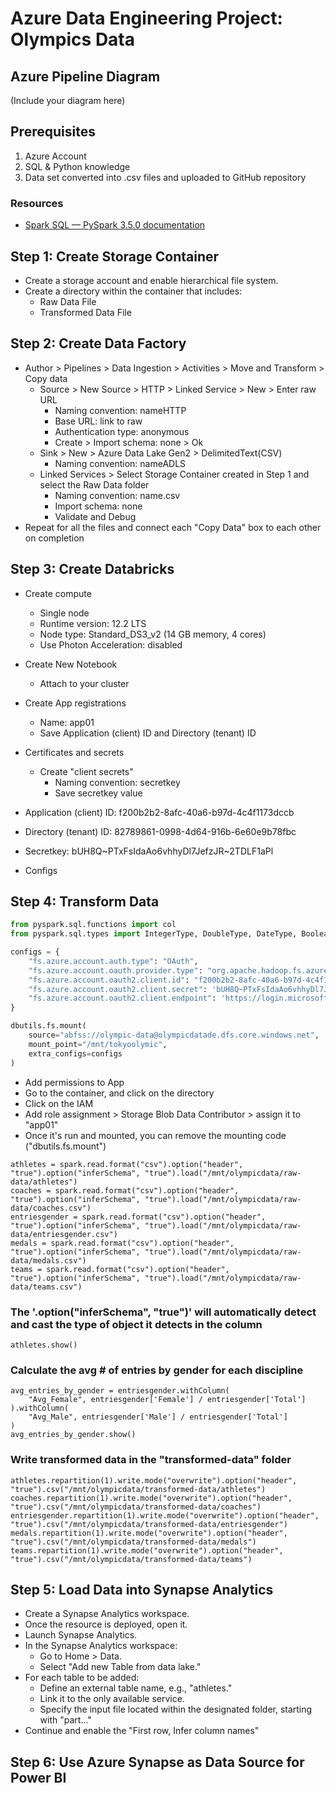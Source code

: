 # Azure Data Engineering Project: Olympics Data

## Azure Pipeline Diagram

(Include your diagram here)

## Prerequisites

1. Azure Account
2. SQL & Python knowledge
3. Data set converted into .csv files and uploaded to GitHub repository

### Resources

- [Spark SQL — PySpark 3.5.0 documentation](https://spark.apache.org/docs/3.5.0/api/python/index.html)

## Step 1: Create Storage Container

- Create a storage account and enable hierarchical file system.
- Create a directory within the container that includes:
  - Raw Data File
  - Transformed Data File

## Step 2: Create Data Factory

- Author > Pipelines > Data Ingestion > Activities > Move and Transform > Copy data
  - Source > New Source > HTTP > Linked Service > New > Enter raw URL
    - Naming convention: nameHTTP
    - Base URL: link to raw
    - Authentication type: anonymous
    - Create > Import schema: none > Ok
  - Sink > New > Azure Data Lake Gen2 > DelimitedText(CSV)
    - Naming convention: nameADLS
  - Linked Services > Select Storage Container created in Step 1 and select the Raw Data folder
    - Naming convention: name.csv
    - Import schema: none
    - Validate and Debug
- Repeat for all the files and connect each "Copy Data" box to each other on completion

## Step 3: Create Databricks

- Create compute
  - Single node
  - Runtime version: 12.2 LTS
  - Node type: Standard_DS3_v2 (14 GB memory, 4 cores)
  - Use Photon Acceleration: disabled
- Create New Notebook
  - Attach to your cluster
- Create App registrations
  - Name: app01
  - Save Application (client) ID and Directory (tenant) ID
- Certificates and secrets
  - Create "client secrets"
    - Naming convention: secretkey
    - Save secretkey value

- Application (client) ID: f200b2b2-8afc-40a6-b97d-4c4f1173dccb
- Directory (tenant) ID: 82789861-0998-4d64-916b-6e60e9b78fbc
- Secretkey: bUH8Q~PTxFsIdaAo6vhhyDl7JefzJR~2TDLF1aPl
- Configs

## Step 4: Transform Data

```python
from pyspark.sql.functions import col
from pyspark.sql.types import IntegerType, DoubleType, DateType, BooleanType

configs = {
    "fs.azure.account.auth.type": "OAuth",
    "fs.azure.account.oauth.provider.type": "org.apache.hadoop.fs.azurebfs.oauth2.ClientCredsTokenProvider",
    "fs.azure.account.oauth2.client.id": "f200b2b2-8afc-40a6-b97d-4c4f1173dccb",
    "fs.azure.account.oauth2.client.secret": 'bUH8Q~PTxFsIdaAo6vhhyDl7JefzJR~2TDLF1aPl',
    "fs.azure.account.oauth2.client.endpoint": 'https://login.microsoftonline.com/82789861-0998-4d64-916b-6e60e9b78fbc/oauth2/token'
}

dbutils.fs.mount(
    source="abfss://olympic-data@olympicdatade.dfs.core.windows.net",  # container@storage-account
    mount_point="/mnt/tokyoolymic",
    extra_configs=configs
)
```
- Add permissions to App
- Go to the container, and click on the directory
- Click on the IAM
- Add role assignment > Storage Blob Data Contributor > assign it to "app01"
- Once it's run and mounted, you can remove the mounting code ("dbutils.fs.mount")

```
athletes = spark.read.format("csv").option("header", "true").option("inferSchema", "true").load("/mnt/olympicdata/raw-data/athletes")
coaches = spark.read.format("csv").option("header", "true").option("inferSchema", "true").load("/mnt/olympicdata/raw-data/coaches.csv")
entriesgender = spark.read.format("csv").option("header", "true").option("inferSchema", "true").load("/mnt/olympicdata/raw-data/entriesgender.csv")
medals = spark.read.format("csv").option("header", "true").option("inferSchema", "true").load("/mnt/olympicdata/raw-data/medals.csv")
teams = spark.read.format("csv").option("header", "true").option("inferSchema", "true").load("/mnt/olympicdata/raw-data/teams.csv")
```
### The '.option("inferSchema", "true")' will automatically detect and cast the type of object it detects in the column

```
athletes.show()
```

### Calculate the avg # of entries by gender for each discipline
```
avg_entries_by_gender = entriesgender.withColumn(
    "Avg_Female", entriesgender['Female'] / entriesgender['Total']
).withColumn(
    "Avg_Male", entriesgender['Male'] / entriesgender['Total']
)
avg_entries_by_gender.show()
```
### Write transformed data in the "transformed-data" folder

```
athletes.repartition(1).write.mode("overwrite").option("header", "true").csv("/mnt/olympicdata/transformed-data/athletes")
coaches.repartition(1).write.mode("overwrite").option("header", "true").csv("/mnt/olympicdata/transformed-data/coaches")
entriesgender.repartition(1).write.mode("overwrite").option("header", "true").csv("/mnt/olympicdata/transformed-data/entriesgender")
medals.repartition(1).write.mode("overwrite").option("header", "true").csv("/mnt/olympicdata/transformed-data/medals")
teams.repartition(1).write.mode("overwrite").option("header", "true").csv("/mnt/olympicdata/transformed-data/teams")
```

## Step 5: Load Data into Synapse Analytics

- Create a Synapse Analytics workspace.
- Once the resource is deployed, open it.
- Launch Synapse Analytics.
- In the Synapse Analytics workspace:
   - Go to Home > Data.
   - Select "Add new Table from data lake."
- For each table to be added:
   - Define an external table name, e.g., "athletes."
   - Link it to the only available service.
   - Specify the input file located within the designated folder, starting with "part..."
- Continue and enable the "First row, Infer column names"


## Step 6: Use Azure Synapse as Data Source for Power BI


